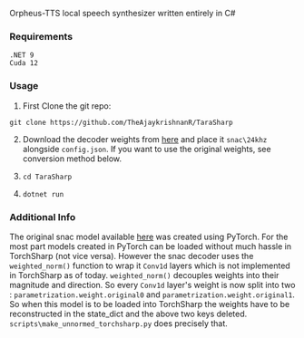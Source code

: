 Orpheus-TTS local speech synthesizer written entirely in C#

### Requirements

```
.NET 9
Cuda 12
```

### Usage

1. First Clone the git repo:

`git clone https://github.com/TheAjaykrishnanR/TaraSharp`

2. Download the decoder weights from [here](https://github.com/TheAjaykrishnanR/TaraSharp/releases/download/files/pytorch_model_unnormed.bin) and place it `snac\24khz` alongside `config.json`. If you want to use the original weights, see conversion method below.

3. `cd TaraSharp`

4. `dotnet run`

### Additional Info

The original snac model available [here]() was created using PyTorch. For the most part models created in PyTorch can be loaded without much hassle in TorchSharp (not vice versa). However the snac decoder uses the `weighted_norm()` function to wrap it `Conv1d` layers which is not implemented in TorchSharp as of today. `weighted_norm()` decouples weights into their magnitude and direction. So every `Conv1d` layer's weight is now split into two : `parametrization.weight.original0` and  `parametrization.weight.original1`. So when this model is to be loaded into TorchSharp the weights have to be reconstructed in the state_dict and the above two keys deleted. `scripts\make_unnormed_torchsharp.py` does precisely that. 


